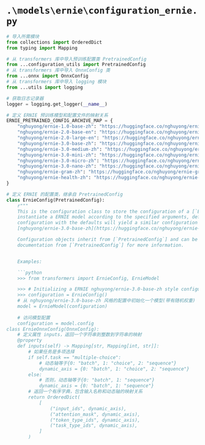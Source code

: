 # `.\models\ernie\configuration_ernie.py`

```py
# 导入所需模块
from collections import OrderedDict
from typing import Mapping

# 从 transformers 库中导入预训练配置类 PretrainedConfig
from ...configuration_utils import PretrainedConfig
# 从 transformers 库中导入 OnnxConfig 类
from ...onnx import OnnxConfig
# 从 transformers 库中导入 logging 模块
from ...utils import logging

# 获取日志记录器
logger = logging.get_logger(__name__)

# 定义 ERNIE 预训练模型和配置文件的映射关系
ERNIE_PRETRAINED_CONFIG_ARCHIVE_MAP = {
    "nghuyong/ernie-1.0-base-zh": "https://huggingface.co/nghuyong/ernie-1.0-base-zh/resolve/main/config.json",
    "nghuyong/ernie-2.0-base-en": "https://huggingface.co/nghuyong/ernie-2.0-base-en/resolve/main/config.json",
    "nghuyong/ernie-2.0-large-en": "https://huggingface.co/nghuyong/ernie-2.0-large-en/resolve/main/config.json",
    "nghuyong/ernie-3.0-base-zh": "https://huggingface.co/nghuyong/ernie-3.0-base-zh/resolve/main/config.json",
    "nghuyong/ernie-3.0-medium-zh": "https://huggingface.co/nghuyong/ernie-3.0-medium-zh/resolve/main/config.json",
    "nghuyong/ernie-3.0-mini-zh": "https://huggingface.co/nghuyong/ernie-3.0-mini-zh/resolve/main/config.json",
    "nghuyong/ernie-3.0-micro-zh": "https://huggingface.co/nghuyong/ernie-3.0-micro-zh/resolve/main/config.json",
    "nghuyong/ernie-3.0-nano-zh": "https://huggingface.co/nghuyong/ernie-3.0-nano-zh/resolve/main/config.json",
    "nghuyong/ernie-gram-zh": "https://huggingface.co/nghuyong/ernie-gram-zh/resolve/main/config.json",
    "nghuyong/ernie-health-zh": "https://huggingface.co/nghuyong/ernie-health-zh/resolve/main/config.json",
}

# 定义 ERNIE 的配置类，继承自 PretrainedConfig
class ErnieConfig(PretrainedConfig):
    r"""
    This is the configuration class to store the configuration of a [`ErnieModel`] or a [`TFErnieModel`]. It is used to
    instantiate a ERNIE model according to the specified arguments, defining the model architecture. Instantiating a
    configuration with the defaults will yield a similar configuration to that of the ERNIE
    [nghuyong/ernie-3.0-base-zh](https://huggingface.co/nghuyong/ernie-3.0-base-zh) architecture.

    Configuration objects inherit from [`PretrainedConfig`] and can be used to control the model outputs. Read the
    documentation from [`PretrainedConfig`] for more information.


    Examples:

    ```python
    >>> from transformers import ErnieConfig, ErnieModel

    >>> # Initializing a ERNIE nghuyong/ernie-3.0-base-zh style configuration
    >>> configuration = ErnieConfig()
    # 从 nghuyong/ernie-3.0-base-zh 风格的配置中初始化一个模型(带有随机权重)
    model = ErnieModel(configuration)
    
    # 访问模型配置
    configuration = model.config
class ErnieOnnxConfig(OnnxConfig):
    # 定义属性 inputs，返回一个字符串到整数到字符串的映射
    @property
    def inputs(self) -> Mapping[str, Mapping[int, str]]:
        # 如果任务是多项选择
        if self.task == "multiple-choice":
            # 动态轴等于{0: "batch", 1: "choice", 2: "sequence"}
            dynamic_axis = {0: "batch", 1: "choice", 2: "sequence"}
        else:
            # 否则，动态轴等于{0: "batch", 1: "sequence"}
            dynamic_axis = {0: "batch", 1: "sequence"}
        # 返回一个有序字典，包含输入名称和动态轴的映射关系
        return OrderedDict(
            [
                ("input_ids", dynamic_axis),
                ("attention_mask", dynamic_axis),
                ("token_type_ids", dynamic_axis),
                ("task_type_ids", dynamic_axis),
            ]
        )
```